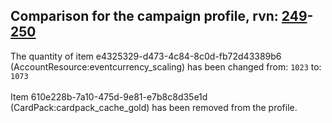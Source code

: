 ## Comparison for the campaign profile, rvn: [249](https://github.com/PRO100KatYT/FortniteProfileRevisions/tree/main/profiles/campaign/249%20campaign.json)-[250](https://github.com/PRO100KatYT/FortniteProfileRevisions/tree/main/profiles/campaign/250%20campaign.json)

The quantity of item e4325329-d473-4c84-8c0d-fb72d43389b6 (AccountResource:eventcurrency_scaling) has been changed from: `1023` to: `1073`
<br><br>
Item 610e228b-7a10-475d-9e81-e7b8c8d35e1d (CardPack:cardpack_cache_gold) has been removed from the profile.
<br><br>
